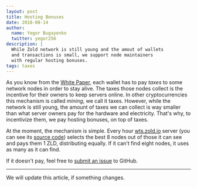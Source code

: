 ```yaml
---
layout: post
title: Hosting Bonuses
date: 2018-08-14
author:
  name: Yegor Bugayenko
  twitter: yegor256
description: |
  While Zold network is still young and the amout of wallets
  and transactions is small, we support node maintainers
  with regular hosting bonuses.
tags: taxes
---
```


As you know from the [White Paper](https://papers.zold.io/wp.pdf), each
wallet has to pay _taxes_ to some network nodes in order to stay alive.
The taxes those nodes collect is the incentive for their owners to keep
servers online. In other cryptocurrencies this mechanism is called
_mining_, we call it taxes. However, while the network is still young,
the amount of taxes we can collect is way smaller than what server owners
pay for the hardware and electricity. That's why, to incentivize them,
we pay hosting bonuses, on top of taxes.

<!--more-->

At the moment, the mechanism is simple. Every hour [wts.zold.io](https://wts.zold.io) server
(you can see its [source code](https://github.com/zold-io/wts.zold.io))
selects the best 8 nodes out of those it can see and pays them 1 ZLD,
distributing equally. If it can't find eight nodes, it
uses as many as it can find.

If it doesn't pay, feel free to [submit an issue](https://github.com/zold-io/wts.zold.io/issues)
to GitHub.

<hr/>

We will update this article, if something changes.

